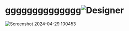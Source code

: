 # gggggggggggggg![Designer](https://github.com/catacomb144/gggggggggggggg/assets/167770237/a8ebe64f-0a3b-4906-a3a7-010be3153781)
![Screenshot 2024-04-29 100453](https://github.com/catacomb144/gggggggggggggg/assets/167770237/85823aa6-4b67-4826-870b-020c408f7816)
